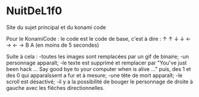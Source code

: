 # NuitDeL1f0
Site du sujet principal et du konami code

Pour le KonamiCode :
le code est le code de base, c'est à dire :
↑ ↑ ↓ ↓ ← → ← → B A (en moins de 5 secondes)

Suite à cela :
-toutes les images sont remplacées par un gif de binaire;
-un personnage apparaît;
-le texte est supprimé et remplacer par "You've just been hack ... Say good bye to your computer when is alive ..." puis, des 1 et des 0 qui apparaîssent a fur et à mesure;
-une tête de mort apparaît;
-le scroll est désactivé;
-il y a la possibilité de bouger le personnage de droite à gauche avec les flêches directionnelles.
